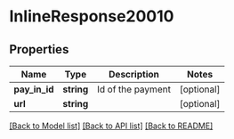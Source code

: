 # InlineResponse20010

## Properties
Name | Type | Description | Notes
------------ | ------------- | ------------- | -------------
**pay_in_id** | **string** | Id of the payment | [optional] 
**url** | **string** |  | [optional] 

[[Back to Model list]](../README.md#documentation-for-models) [[Back to API list]](../README.md#documentation-for-api-endpoints) [[Back to README]](../README.md)


